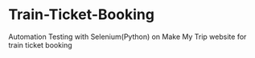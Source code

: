 # Train-Ticket-Booking
Automation Testing with Selenium(Python) on Make My Trip website for train ticket booking
